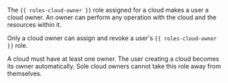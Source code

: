The `{{ roles-cloud-owner }}` role assigned for a cloud makes a user a cloud owner. An owner can perform any operation with the cloud and the resources within it.

Only a cloud owner can assign and revoke a user's `{{ roles-cloud-owner }}` role.

A cloud must have at least one owner. The user creating a cloud becomes its owner automatically. Sole cloud owners cannot take this role away from themselves.